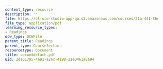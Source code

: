 ```yaml
---
content_type: resource
description: ''
file: https://ol-ocw-studio-app-qa.s3.amazonaws.com/courses/21a-441-the-conquest-of-america-spring-2004/2d1617954e91a2ec419821e0461a8a94_seconddetach.pdf
file_type: application/pdf
learning_resource_types:
- Readings
ocw_type: OCWFile
parent_title: Readings
parent_type: CourseSection
resourcetype: Document
title: seconddetach.pdf
uid: 2d161795-4e91-a2ec-4198-21e0461a8a94
---
```


